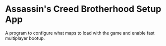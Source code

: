 # Assassin's Creed Brotherhood Setup App
  
A program to configure what maps to load with the game and enable fast multiplayer bootup.
